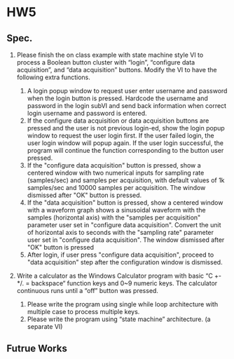 # HW5
## Spec.

1. Please finish the on class example with state machine style VI to process a Boolean button cluster with “login”, “configure data acquisition”, and “data acquisition” buttons. Modify the VI to have the following extra functions.   
   1. A login popup window to request user enter username and password when the login button is pressed. Hardcode the username and password in the login subVI and send back information when correct login username and password is entered.
   2. If the configure data acquisition or data acquisition buttons are pressed and the user is not previous login-ed, show the login popup window to request the user login first. If the user failed login, the user login window will popup again. If the user login successful, the program will continue the function corresponding to the button user pressed.
   3. If the "configure data acquisition" button is pressed, show a centered window with two numerical inputs for sampling rate (samples/sec) and samples per acquisition, with default values of 1k samples/sec and 10000 samples per acquisition. The window dismissed after "OK" button is pressed.
   4. If the "data acquisition" button is pressed, show a centered window with a waveform graph shows a sinusoidal waveform with the samples (horizontal axis) with the "samples per acquisition" parameter user set in "configure data acquisition". Convert the unit of horizontal axis to seconds with the "sampling rate" parameter user set in "configure data acquisition". The window dismissed after "OK" button is pressed 
   5. After login, if user press "configure data acquisition", proceed to "data acquisition" step after the configuration window is dismissed.

2. Write a calculator as the Windows Calculator program with basic “C +-*/. = backspace“ function keys and 0~9 numeric keys. The calculator continuous runs until a “off” button was pressed.
   1. Please write the program using single while loop architecture with multiple case to process multiple keys.
   2. Please write the program using “state machine” architecture. (a separate VI)

## Futrue Works